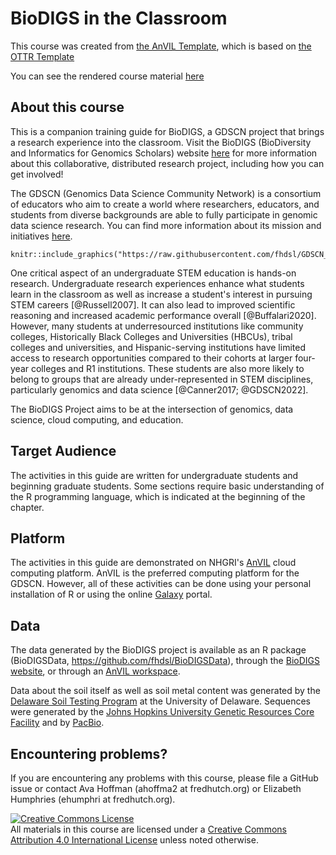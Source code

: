 # BioDIGS in the Classroom
This course was created from [the AnVIL Template](https://github.com/jhudsl/AnVIL_bookdown_style), which is based on [the OTTR Template](https://github.com/jhudsl/OTTR_Template)

You can see the rendered course material [here](https://hutchdatascience.org/GDSCN_BioDIGS_Book/)

## About this course
This is a companion training guide for BioDIGS, a GDSCN project that brings a research experience into the classroom. Visit the BioDIGS (BioDiversity and Informatics for Genomics Scholars) website [here](https://biodigs.org/) for more information about this collaborative, distributed research project, including how you can get involved!

The GDSCN (Genomics Data Science Community Network) is a consortium of educators who aim to create a world where researchers, educators, and students from diverse backgrounds are able to fully participate in genomic data science research. You can find more information about its mission and initiatives [here](https://www.gdscn.org/home).

```{r echo=FALSE, fig.alt="BioDIGS logo", out.width='300px', fig.align='center'}
knitr::include_graphics("https://raw.githubusercontent.com/fhdsl/GDSCN_BioDIGS_Book/main/assets/GDSCN_style/logo_BioDIGS_final.png")
```

One critical aspect of an undergraduate STEM education is hands-on research. Undergraduate research experiences enhance what students learn in the classroom as well as increase a student's interest in pursuing STEM careers [@Russell2007]. It can also lead to improved scientific reasoning and increased academic performance overall [@Buffalari2020]. However, many students at underresourced institutions like community colleges, Historically Black Colleges and Universities (HBCUs), tribal colleges and universities, and Hispanic-serving institutions have limited access to research opportunities compared to their cohorts at larger four-year colleges and R1 institutions. These students are also more likely to belong to groups that are already under-represented in STEM disciplines, particularly genomics and data science [@Canner2017; @GDSCN2022].

The BioDIGS Project aims to be at the intersection of genomics, data science, cloud computing, and education.

## Target Audience

The activities in this guide are written for undergraduate students and beginning graduate students. Some sections require basic understanding of the R programming language, which is indicated at the beginning of the chapter.

## Platform

The activities in this guide are demonstrated on NHGRI's [AnVIL](https://anvilproject.org/) cloud computing platform. AnVIL is the preferred computing platform for the GDSCN. However, all of these activities can be done using your personal installation of R or using the online [Galaxy](usegalaxy.org) portal.

## Data

The data generated by the BioDIGS project is available as an R package (BioDIGSData, https://github.com/fhdsl/BioDIGSData), through the [BioDIGS website](biodigs.org), or through an [AnVIL workspace](https://anvilproject.org).

Data about the soil itself as well as soil metal content was generated by the [Delaware Soil Testing Program](https://www.udel.edu/canr/cooperative-extension/environmental-stewardship/soil-testing/) at the University of Delaware. Sequences were generated by the [Johns Hopkins University Genetic Resources Core Facility](https://grcf.jhmi.edu/) and by [PacBio](https://www.pacb.com/).

## Encountering problems?

If you are encountering any problems with this course, please file a GitHub issue or contact Ava Hoffman (ahoffma2 at fredhutch.org) or Elizabeth Humphries (ehumphri at fredhutch.org).

<a rel="license" href="http://creativecommons.org/licenses/by/4.0/"><img alt="Creative Commons License" style="border-width:0" src="https://i.creativecommons.org/l/by/4.0/88x31.png" /></a><br />All materials in this course are licensed under a <a rel="license" href="http://creativecommons.org/licenses/by/4.0/">Creative Commons Attribution 4.0 International License</a> unless noted otherwise.
